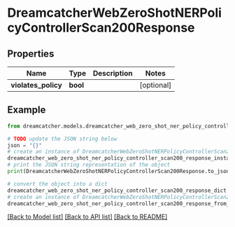 # DreamcatcherWebZeroShotNERPolicyControllerScan200Response


## Properties

Name | Type | Description | Notes
------------ | ------------- | ------------- | -------------
**violates_policy** | **bool** |  | [optional] 

## Example

```python
from dreamcatcher.models.dreamcatcher_web_zero_shot_ner_policy_controller_scan200_response import DreamcatcherWebZeroShotNERPolicyControllerScan200Response

# TODO update the JSON string below
json = "{}"
# create an instance of DreamcatcherWebZeroShotNERPolicyControllerScan200Response from a JSON string
dreamcatcher_web_zero_shot_ner_policy_controller_scan200_response_instance = DreamcatcherWebZeroShotNERPolicyControllerScan200Response.from_json(json)
# print the JSON string representation of the object
print(DreamcatcherWebZeroShotNERPolicyControllerScan200Response.to_json())

# convert the object into a dict
dreamcatcher_web_zero_shot_ner_policy_controller_scan200_response_dict = dreamcatcher_web_zero_shot_ner_policy_controller_scan200_response_instance.to_dict()
# create an instance of DreamcatcherWebZeroShotNERPolicyControllerScan200Response from a dict
dreamcatcher_web_zero_shot_ner_policy_controller_scan200_response_from_dict = DreamcatcherWebZeroShotNERPolicyControllerScan200Response.from_dict(dreamcatcher_web_zero_shot_ner_policy_controller_scan200_response_dict)
```
[[Back to Model list]](../README.md#documentation-for-models) [[Back to API list]](../README.md#documentation-for-api-endpoints) [[Back to README]](../README.md)


